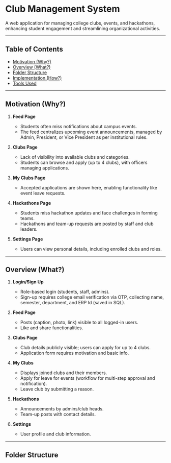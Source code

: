 # Club Management System

A web application for managing college clubs, events, and hackathons, enhancing student engagement and streamlining organizational activities.

---

## Table of Contents

- [Motivation (Why?)](#motivation-why)
- [Overview (What?)](#overview-what)
- [Folder Structure](#folder-structure)
- [Implementation (How?)](#implementation-how)
- [Tools Used](#tools-used)

---

## Motivation (Why?)

1. **Feed Page**  
   - Students often miss notifications about campus events.
   - The feed centralizes upcoming event announcements, managed by Admin, President, or Vice President as per institutional rules.

2. **Clubs Page**  
   - Lack of visibility into available clubs and categories.
   - Students can browse and apply (up to 4 clubs), with officers managing applications.

3. **My Clubs Page**  
   - Accepted applications are shown here, enabling functionality like event leave requests.

4. **Hackathons Page**  
   - Students miss hackathon updates and face challenges in forming teams.
   - Hackathons and team-up requests are posted by staff and club leaders.

5. **Settings Page**  
   - Users can view personal details, including enrolled clubs and roles.

---

## Overview (What?)

1. **Login/Sign Up**  
   - Role-based login (students, staff, admins).
   - Sign-up requires college email verification via OTP, collecting name, semester, department, and ERP Id (saved in SQL).

2. **Feed Page**  
   - Posts (caption, photo, link) visible to all logged-in users.
   - Like and share functionalities.

3. **Clubs Page**  
   - Club details publicly visible; users can apply for up to 4 clubs.
   - Application form requires motivation and basic info.

4. **My Clubs**  
   - Displays joined clubs and their members.
   - Apply for leave for events (workflow for multi-step approval and notification).
   - Leave club by submitting a reason.

5. **Hackathons**  
   - Announcements by admins/club heads.
   - Team-up posts with contact details.

6. **Settings**  
   - User profile and club information.

---

## Folder Structure


